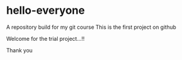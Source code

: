 # hello-everyone
A repository build for my git course
This is the first project on github

Welcome for the trial project...!!


Thank you
